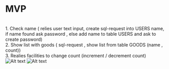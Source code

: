 # MVP 
</br>1. Check name ( relies user text input, create sql-request into USERS name, 
if name found ask password , else add name to table USERS and ask to create password)
</br>2. Show list with goods ( sql-request , show list from table GOODS (name , count))
</br>3. Realies facilities to change count (increment / decrement count)
</br>![Alt text](login.png "Login window") ![Alt text](shop.png "Shop window")

